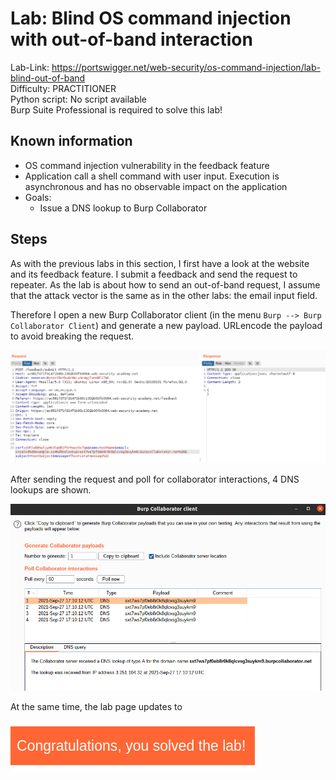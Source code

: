 # Lab: Blind OS command injection with out-of-band interaction

Lab-Link: <https://portswigger.net/web-security/os-command-injection/lab-blind-out-of-band>  
Difficulty: PRACTITIONER  
Python script: No script available  
Burp Suite Professional is required to solve this lab!

## Known information

- OS command injection vulnerability in the feedback feature
- Application call a shell command with user input. Execution is asynchronous and has no observable impact on the application
- Goals:
  - Issue a DNS lookup to Burp Collaborator

## Steps

As with the previous labs in this section, I first have a look at the website and its feedback feature. I submit a feedback and send the request to repeater. As the lab is about how to send an out-of-band request, I assume that the attack vector is the same as in the other labs: the email input field.

Therefore I open a new Burp Collaborator client (in the menu `Burp --> Burp Collaborator Client`) and generate a new payload. URLencode the payload to avoid breaking the request.

![request](img/request.png)

After sending the request and poll for collaborator interactions, 4 DNS lookups are shown.

![collaborator interactions](img/collaborator_interactions.png)

At the same time, the lab page updates to

![success](img/success.png)
